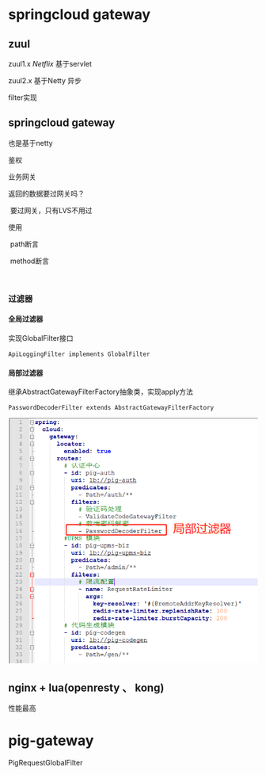 # springcloud gateway

## zuul

zuul1.x *Netflix*  基于servlet

zuul2.x 基于Netty 异步

filter实现

## springcloud gateway

也是基于netty

鉴权

业务网关

返回的数据要过网关吗？

​	要过网关，只有LVS不用过

使用

​	path断言

​	method断言

​	

### 过滤器

#### 全局过滤器

实现GlobalFilter接口

```
ApiLoggingFilter implements GlobalFilter
```

#### 局部过滤器

继承AbstractGatewayFilterFactory抽象类，实现apply方法

```
PasswordDecoderFilter extends AbstractGatewayFilterFactory 
```

![image-20210929155808948](..\picture\image-20210929155808948.png)

## nginx + lua(openresty 、 kong)

性能最高





# pig-gateway

PigRequestGlobalFilter 

